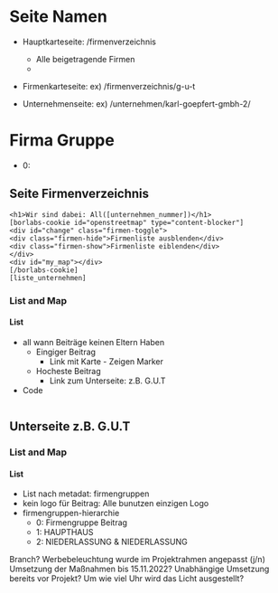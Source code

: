 # Seite Namen

- Hauptkarteseite: /firmenverzeichnis
  - Alle beigetragende Firmen
  -   
- Firmenkarteseite: ex) /firmenverzeichnis/g-u-t
  
- Unternehmenseite: ex) /unternehmen/karl-goepfert-gmbh-2/

# Firma Gruppe
- 0: 



## Seite Firmenverzeichnis
```
<h1>Wir sind dabei: All([unternehmen_nummer])</h1>
[borlabs-cookie id="openstreetmap" type="content-blocker"]
<div id="change" class="firmen-toggle">
<div class="firmen-hide">Firmenliste ausblenden</div>
<div class="firmen-show">Firmenliste eiblenden</div>
</div>
<div id="my_map"></div>
[/borlabs-cookie]
[liste_unternehmen]
```
### List and Map 
#### List
- all wann Beiträge keinen Eltern Haben 
  - Eingiger Beitrag
    - Link mit Karte - Zeigen Marker
  - Hocheste Beitrag
    - Link zum Unterseite: z.B. G.U.T
- Code
  ```
  ```

## Unterseite z.B. G.U.T
### List and Map 
#### List
- List nach metadat: firmengruppen
- kein logo für Beitrag: Alle bunutzen einzigen Logo
- firmengruppen-hierarchie 
    - 0: Firmengruppe Beitrag 
    - 1: HAUPTHAUS
    - 2: NIEDERLASSUNG & NIEDERLASSUNG

Branch?
Werbebeleuchtung wurde im Projektrahmen angepasst (j/n)
Umsetzung der Maßnahmen bis 15.11.2022?	
Unabhängige Umsetzung bereits vor Projekt?
Um wie viel Uhr wird das Licht ausgestellt?